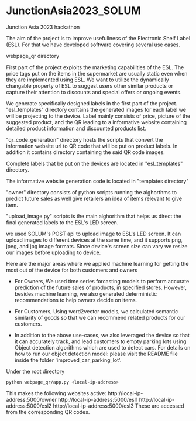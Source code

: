 # JunctionAsia2023_SOLUM

Junction Asia 2023 hackathon

The aim of the project is to improve usefullness of the Electronic Shelf Label (ESL). For that we have developed software covering several use cases.

webpage_qr directory

First part of the project exploits the marketing capabilities of the ESL. The price tags put on the items in the supermarket are usually static even when they are implemented using ESL. We want to utilize the dynamically changable property of ESL to suggest users other similar products or capture their attention to discounts
and special offers or ongoing events.

We generate specifically designed labels in the first part of the project. "esl_templates" directory contains the generated images for each label we will be projecting to the device. Label mainly consists of price, picture of the suggested product, and the QR leading to a informative website containing detailed product information and discounted products list.

"qr_code_generation" directory hosts the scripts that convert the information website url to QR code that will be put on product labels. In addition it contains directory containing the said QR code images.

Complete labels that be put on the devices are located in "esl_templates" directory.

The informative website generation code is located in "templates directory"

"owner" directory consists of python scripts running the alghorthms to predict future sales as well give retailers an idea of items relevant to give item.

"upload_image.py" scripts is the main alghorithm that helps us direct the final generated labels to the ESL's LED screen.

we used SOLUM's POST api to upload image to ESL's LED screen. It can upload images to different devices at the same time, and it supports png, jpeg, and jpg image formats. Since device's screen size can vary we resize our images before uploading to device.

Here are the major areas where we applied machine learning for getting the most out of the device for both customers and owners

  * For Owners, We used time series forcasting models to perform accurate prediction of the future sales of products, in specified stores. However, besides machine learning, we also generated deterministic recommendations to help owners decide on items.

* For Customers, Using word2vector models, we calculated semantic similarity of goods so that we can recommend related products for our customers. 

* In addition to the above use-cases, we also leveraged the device so that it can accurately track, and lead customers to empty parking lots using Object detection algorithms which are used to detect cars. For details on how to run our object detection model: please visit the README file inside the folder 'improved_car_parking_lot'.


Under the root directory
```bash
python webpage_qr/app.py <local-ip-address> 
```
This makes the following websites active:
http://local-ip-address:5000/owner
http://local-ip-address:5000/esl1
http://local-ip-address:5000/esl2
http://local-ip-address:5000/esl3
These are accessed from the corresponding QR codes.
